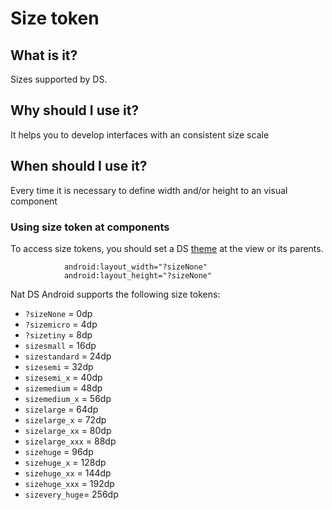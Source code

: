 # Size token

## What is it?
Sizes supported by DS.

## Why should I use it?
It helps you to develop interfaces with an consistent size scale

## When should I use it?
Every time it is necessary to define width and/or height to an visual component

### Using size token at components
To access size tokens, you should set a DS [theme](../README.md) at the view or its parents.

```android
            android:layout_width="?sizeNone"
            android:layout_height="?sizeNone"
```

Nat DS Android supports the following size tokens:

   - `?sizeNone` = 0dp
   - `?sizemicro` = 4dp
   - `?sizetiny` = 8dp
   - `sizesmall` = 16dp
   - `sizestandard` = 24dp
   - `sizesemi` = 32dp
   - `sizesemi_x` = 40dp
   - `sizemedium` = 48dp
   - `sizemedium_x` = 56dp
   - `sizelarge` = 64dp
   - `sizelarge_x` = 72dp
   - `sizelarge_xx` = 80dp
   - `sizelarge_xxx` = 88dp
   - `sizehuge` = 96dp
   - `sizehuge_x` = 128dp
   - `sizehuge_xx` = 144dp
   - `sizehuge_xxx` = 192dp
   - `sizevery_huge`= 256dp
